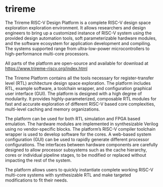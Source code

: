 # trireme
The Trireme RISC-V Design Platform is a complete RISC-V design space exploration exploration environment. It allows researchers and design engineers to bring up a customized instance of RISC-V system using the provided design automation tools, soft parameterizable hardware modules, and the software ecosystem for application development and compiling. The systems supported range from ultra-low-power microcontrollers to high-performance multi-core processors.

All parts of the platform are open-source and available for download at https://www.trireme-riscv.org/index.html

The Trireme Platform contains all the tools necessary for register-transfer level (RTL) architecture design space exploration. The platform includes RTL, example software, a toolchain wrapper, and configuration graphical user interface (GUI). The platform is designed with a high degree of modularity. It provides highly-parameterized, composable RTL modules for fast and accurate exploration of different RISC-V based core complexities, multi-level caching and memory organizations. 


The platform can be used for both RTL simulation and FPGA based emulation. The hardware modules are implemented in synthesizable Verilog using no vendor-specific blocks. The platform’s RISC-V compiler toolchain wrapper is used to develop software for the cores. A web-based system configuration (GUI) can be used to rapidly generate different processor configurations. The interfaces between hardware components are carefully designed to allow processor subsystems such as the cache hierarchy, cores or individual pipeline stages, to be modified or replaced without impacting the rest of the system. 


The platform allows users to quickly instantiate complete working RISC-V multi-core systems with synthesizable RTL and make targeted modifications to fit their needs.
